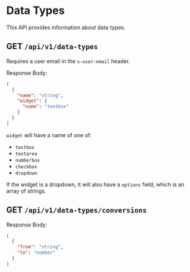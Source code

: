 # Data Types

This API provides information about data types.

## GET `/api/v1/data-types`

Requires a user email in the `x-user-email` header.

Response Body:

```json
[
  {
    "name": "string",
    "widget": {
      "name": "textbox"
    }
  }
]
```

`widget` will have a name of one of:
 - `textbox`
 - `textarea`
 - `numberbox`
 - `checkbox`
 - `dropdown`

If the widget is a dropdown, it will also have a `options` field, which is an array of strings.

## GET `/api/v1/data-types/conversions`

Response Body:

```json
[
  {
    "from": "string",
    "to": "number"
  }
]
```